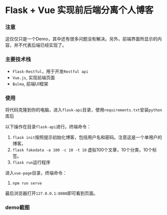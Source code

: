 # Flask + Vue 实现前后端分离个人博客

### 注意

这仅仅只是一个Demo，其中还有很多问题没有解决。另外，前端界面所显示的内容，并不代表后端已经实现了。

### 主要技术栈

* `Flask-Restful`，用于开发`Restful api`
* `Vue.js`, 实现前端页面
* `Bulma`, 前端UI框架

### 使用

将代码克隆到你的电脑，进入`flask-api`目录，使用`requirements.txt`安装`python`库后

以下操作在目录`flask-api`进行。终端命令：

1. `flask init`按照提示初始化博客，包括用户名和密码。注意这是一个单用户的博客。
2. `flask fakedata -a 100 -c 10 -t 10` 虚拟100个文章，10个分类，10个标签。
3. `flask run`运行程序

进入`vue-page`目录，终端命令：

1. `npm run serve`

最后浏览器打开`127.0.0.1:8080`即可看到页面。

### demo截图

